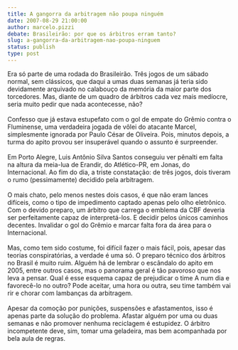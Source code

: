 ```yaml
---
title: A gangorra da arbitragem não poupa ninguém
date: 2007-08-29 21:00:00
author: marcelo.pizzi
debate: Brasileirão: por que os árbitros erram tanto?
slug: a-gangorra-da-arbitragem-nao-poupa-ninguem
status: publish 
type: post
---
```


Era só parte de uma rodada do Brasileirão. Três jogos de um sábado normal, sem clássicos, que daqui a umas duas semanas já teria sido devidamente arquivado no calabouço da memória da maior parte dos torcedores. Mas, diante de um quadro de árbitros cada vez mais medíocre, seria muito pedir que nada acontecesse, não?    
   
Confesso que já estava estupefato com o gol de empate do Grêmio contra o Fluminense, uma verdadeira jogada de vôlei do atacante Marcel, simplesmente ignorada por Paulo César de Oliveira. Pois, minutos depois, a turma do apito provou ser insuperável quando o assunto é surpreender.   
   
Em Porto Alegre, Luis Antônio Silva Santos conseguiu ver pênalti em falta na altura da meia-lua de Erandir, do Atlético-PR, em Jonas, do Internacional. Ao fim do dia, a triste constatação: de três jogos, dois tiveram o rumo (pessimamente) decidido pela arbitragem.    
   
O mais chato, pelo menos nestes dois casos, é que não eram lances difíceis, como o tipo de impedimento captado apenas pelo olho eletrônico. Com o devido preparo, um árbitro que carrega o emblema da CBF deveria ser perfeitamente capaz de interpretá-los. E decidir pelos únicos caminhos decentes. Invalidar o gol do Grêmio e marcar falta fora da área para o Internacional.   
   
Mas, como tem sido costume, foi difícil fazer o mais fácil, pois, apesar das teorias conspiratórias, a verdade é uma só. O preparo técnico dos árbitros no Brasil é muito ruim. Alguém há de lembrar o escândalo do apito em 2005, entre outros casos, mas o panorama geral é tão pavoroso que nos leva a pensar. Qual é esse esquema capaz de prejudicar o time A num dia e favorecê-lo no outro? Pode aceitar, uma hora ou outra, seu time também vai rir e chorar com lambanças da arbitragem.           
   
Apesar da comoção por punições, suspensões e afastamentos, isso é apenas parte da solução do problema. Afastar alguém por uma ou duas semanas e não promover nenhuma reciclagem é estupidez. O árbitro incompetente deve, sim, tomar uma geladeira, mas bem acompanhada por bela aula de regras.
